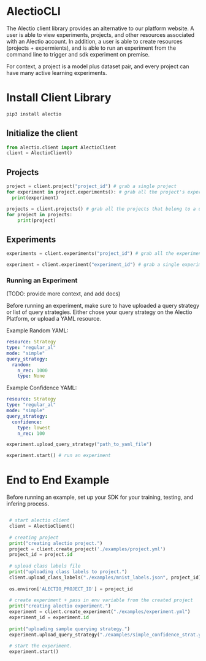 # AlectioCLI

The Alectio client library provides an alternative to our platform website. A user is able to view experiments, projects, and other resources associated with an Alectio account. In addition, a user is able to create resources (projects + expermients), and is able to run an experiment from the command line to trigger and sdk experiment on premise.

For context, a project is a model plus dataset pair, and every project can have many active learning experiments. 


# Install Client Library 

```python
pip3 install alectio
```


## Initialize the client
```python
from alectio.client import AlectioClient
client = AlectioClient()
```

## Projects
```python
project = client.project("project_id") # grab a single project 
for experiment in project.experiments(): # grab all the project's experiemnts 
  print(experiment)
```

```python
projects = client.projects() # grab all the projects that belong to a user 
for project in projects:
    print(project)
```

## Experiments
```python
experiments = client.experiments("project_id") # grab all the experiments that belong to a project
```

```python
experiment = client.experiment("experiment_id") # grab a single experiment
```

### Running an Experiment

(TODO: provide more context, and add docs) <br>

Before running an experiment, make sure to have uploaded a query strategy or list of query strategies.
Either chose your query strategy on the Alectio Platform, or upload a YAML resource.

Example Random YAML:

```yaml
resource: Strategy
type: "regular_al"
mode: "simple"
query_strategy:
  random: 
    n_rec: 1000
    type: None 
```
Example Confidence YAML:
```yaml
resource: Strategy
type: "regular_al"
mode: "simple"
query_strategy:
  confidence:
    type: lowest
    n_rec: 100
```

```python
experiment.upload_query_strategy("path_to_yaml_file")
```


```python
experiment.start() # run an experiment 
```

# End to End Example
Before running an example, set up your SDK for your training, testing, and infering process. 

```python

 # start alectio client
 client = AlectioClient()
 
 # creating project
 print("creating alectio project.")
 project = client.create_project('./examples/project.yml')
 project_id = project.id
 
 # upload class labels file
 print("uploading class labels to project.")
 client.upload_class_labels("./examples/mnist_labels.json", project_id)
 
 os.environ['ALECTIO_PROJECT_ID'] = project_id
 
 # create experiment + pass in env variable from the created project
 print("creating alectio experiment.")
 experiment = client.create_experiment("./examples/experiment.yml")
 experiment_id = experiment.id
 
 print("uploading sample querying strategy.")
 experiment.upload_query_strategy("./examples/simple_confidence_strat.yaml")
 
 # start the experiment.
 experiment.start()
```
